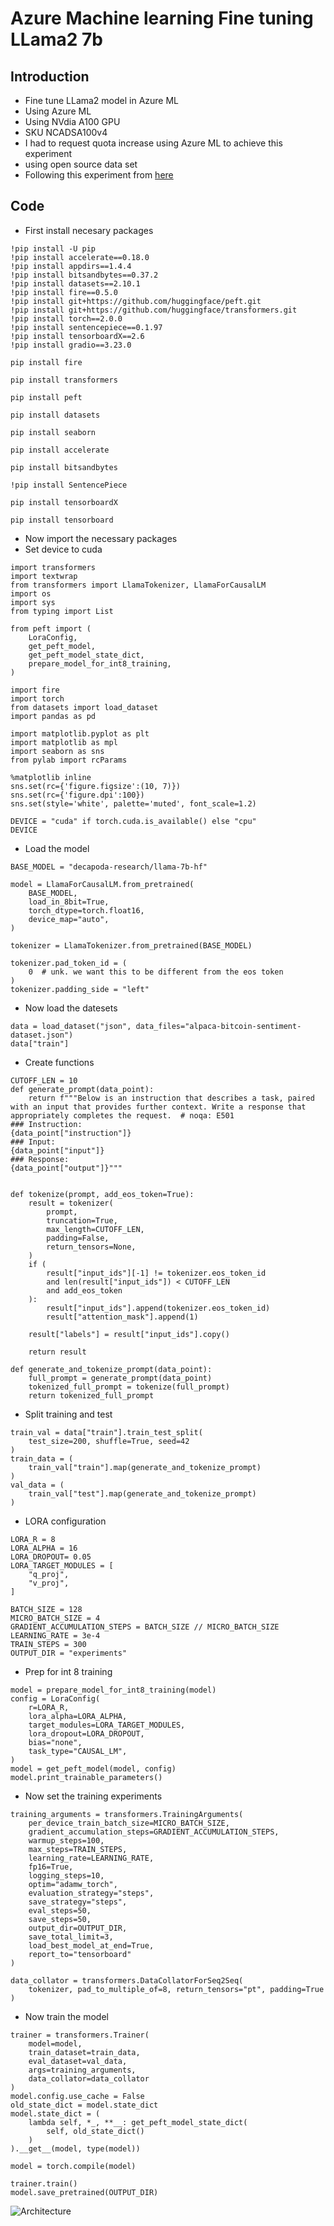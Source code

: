 # Azure Machine learning Fine tuning LLama2 7b

## Introduction

- Fine tune LLama2 model in Azure ML
- Using Azure ML
- Using NVdia A100 GPU
- SKU NCADSA100v4
- I had to request quota increase using Azure ML to achieve this experiment
- using open source data set
- Following this experiment from [here](https://www.mlexpert.io/machine-learning/tutorials/alpaca-fine-tuning)

## Code

- First install necesary packages

```
!pip install -U pip
!pip install accelerate==0.18.0
!pip install appdirs==1.4.4
!pip install bitsandbytes==0.37.2
!pip install datasets==2.10.1
!pip install fire==0.5.0
!pip install git+https://github.com/huggingface/peft.git
!pip install git+https://github.com/huggingface/transformers.git
!pip install torch==2.0.0
!pip install sentencepiece==0.1.97
!pip install tensorboardX==2.6
!pip install gradio==3.23.0
```

```
pip install fire
```

```
pip install transformers
```

```
pip install peft
```

```
pip install datasets
```

```
pip install seaborn
```

```
pip install accelerate
```

```
pip install bitsandbytes
```

```
!pip install SentencePiece
```

```
pip install tensorboardX
```

```
pip install tensorboard
```

- Now import the necessary packages
- Set device to cuda

```
import transformers
import textwrap
from transformers import LlamaTokenizer, LlamaForCausalLM
import os
import sys
from typing import List
 
from peft import (
    LoraConfig,
    get_peft_model,
    get_peft_model_state_dict,
    prepare_model_for_int8_training,
)
 
import fire
import torch
from datasets import load_dataset
import pandas as pd
 
import matplotlib.pyplot as plt
import matplotlib as mpl
import seaborn as sns
from pylab import rcParams
 
%matplotlib inline
sns.set(rc={'figure.figsize':(10, 7)})
sns.set(rc={'figure.dpi':100})
sns.set(style='white', palette='muted', font_scale=1.2)
 
DEVICE = "cuda" if torch.cuda.is_available() else "cpu"
DEVICE
```

- Load the model

```
BASE_MODEL = "decapoda-research/llama-7b-hf"
 
model = LlamaForCausalLM.from_pretrained(
    BASE_MODEL,
    load_in_8bit=True,
    torch_dtype=torch.float16,
    device_map="auto",
)
 
tokenizer = LlamaTokenizer.from_pretrained(BASE_MODEL)
 
tokenizer.pad_token_id = (
    0  # unk. we want this to be different from the eos token
)
tokenizer.padding_side = "left"
```

- Now load the datesets

```
data = load_dataset("json", data_files="alpaca-bitcoin-sentiment-dataset.json")
data["train"]
```

- Create functions

```
CUTOFF_LEN = 10
def generate_prompt(data_point):
    return f"""Below is an instruction that describes a task, paired with an input that provides further context. Write a response that appropriately completes the request.  # noqa: E501
### Instruction:
{data_point["instruction"]}
### Input:
{data_point["input"]}
### Response:
{data_point["output"]}"""
 
 
def tokenize(prompt, add_eos_token=True):
    result = tokenizer(
        prompt,
        truncation=True,
        max_length=CUTOFF_LEN,
        padding=False,
        return_tensors=None,
    )
    if (
        result["input_ids"][-1] != tokenizer.eos_token_id
        and len(result["input_ids"]) < CUTOFF_LEN
        and add_eos_token
    ):
        result["input_ids"].append(tokenizer.eos_token_id)
        result["attention_mask"].append(1)
 
    result["labels"] = result["input_ids"].copy()
 
    return result
 
def generate_and_tokenize_prompt(data_point):
    full_prompt = generate_prompt(data_point)
    tokenized_full_prompt = tokenize(full_prompt)
    return tokenized_full_prompt
```

- Split training and test

```
train_val = data["train"].train_test_split(
    test_size=200, shuffle=True, seed=42
)
train_data = (
    train_val["train"].map(generate_and_tokenize_prompt)
)
val_data = (
    train_val["test"].map(generate_and_tokenize_prompt)
)
```

- LORA configuration

```
LORA_R = 8
LORA_ALPHA = 16
LORA_DROPOUT= 0.05
LORA_TARGET_MODULES = [
    "q_proj",
    "v_proj",
]
 
BATCH_SIZE = 128
MICRO_BATCH_SIZE = 4
GRADIENT_ACCUMULATION_STEPS = BATCH_SIZE // MICRO_BATCH_SIZE
LEARNING_RATE = 3e-4
TRAIN_STEPS = 300
OUTPUT_DIR = "experiments"
```

- Prep for int 8 training

```
model = prepare_model_for_int8_training(model)
config = LoraConfig(
    r=LORA_R,
    lora_alpha=LORA_ALPHA,
    target_modules=LORA_TARGET_MODULES,
    lora_dropout=LORA_DROPOUT,
    bias="none",
    task_type="CAUSAL_LM",
)
model = get_peft_model(model, config)
model.print_trainable_parameters()
```

- Now set the training experiments

```
training_arguments = transformers.TrainingArguments(
    per_device_train_batch_size=MICRO_BATCH_SIZE,
    gradient_accumulation_steps=GRADIENT_ACCUMULATION_STEPS,
    warmup_steps=100,
    max_steps=TRAIN_STEPS,
    learning_rate=LEARNING_RATE,
    fp16=True,
    logging_steps=10,
    optim="adamw_torch",
    evaluation_strategy="steps",
    save_strategy="steps",
    eval_steps=50,
    save_steps=50,
    output_dir=OUTPUT_DIR,
    save_total_limit=3,
    load_best_model_at_end=True,
    report_to="tensorboard"
)
```

```
data_collator = transformers.DataCollatorForSeq2Seq(
    tokenizer, pad_to_multiple_of=8, return_tensors="pt", padding=True
)
```

- Now train the model

```
trainer = transformers.Trainer(
    model=model,
    train_dataset=train_data,
    eval_dataset=val_data,
    args=training_arguments,
    data_collator=data_collator
)
model.config.use_cache = False
old_state_dict = model.state_dict
model.state_dict = (
    lambda self, *_, **__: get_peft_model_state_dict(
        self, old_state_dict()
    )
).__get__(model, type(model))
 
model = torch.compile(model)
 
trainer.train()
model.save_pretrained(OUTPUT_DIR)
```

![Architecture](https://github.com/balakreshnan/Samples2023/blob/main/AzureML/Images/finetunellama1-1.jpg "Architecture")